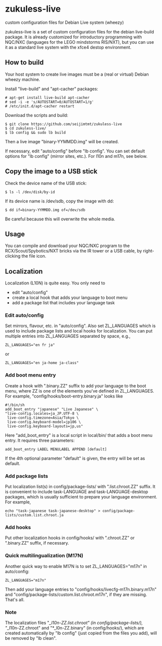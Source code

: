 zukuless-live
=============

custom configuration files for Debian Live system (wheezy)

zukuless-live is a set of custom configuration files for the debian
live-build package.
It is already customized for introductory programming with NQC/NXC
(languages for the LEGO mindstorms RIS/NXT), but you can use it as a standard
live system with the xfce4 destop environment. 

## How to build

Your host system to create live images must be a (real or virtual) Debian wheezy machine.

Install "live-build" and "apt-cacher" packages:

    # apt-get install live-build apt-cacher
    # sed -i -e 's/AUTOSTART=0/AUTOSTART=1/g'
    # /etc/init.d/apt-cacher restart

Download the scripts and build:

    $ git clone https://github.com/seijimtmt/zukuless-live
    $ cd zukuless-live/
    $ lb config && sudo lb build

Then a live image "binary-YYMMDD.img" will be created.

If necessary, edit "auto/config" before "lb config".
You can set default options for "lb config" (mirror sites, etc.).
For l10n and m17n, see below.

## Copy the image to a USB stick

Check the device name of the USB stick:

    $ ls -l /dev/disk/by-id

If its device name is /dev/sdb, copy the image with dd:

    $ dd if=binary-YYMMDD.img of=/dev/sdb

Be careful because this will overwrite the whole media.

## Usage

You can compile and download your NQC/NXC program to the
RCX/Scout/Spybotics/NXT bricks via the IR tower or a USB cable,
by right-clicking the file icon.

## Localization

Localization (L10N) is quite easy.
You only need to
* edit "auto/config"
* create a local hook that adds your language to boot menu
* add a package list that includes your language task

### Edit auto/config

Set mirrors, flavour, etc. in "auto/config".
Also set ZL_LANGUAGES which is used to include package lists and local hooks
for localization. You can put multiple entries into ZL_LANGUAGES separated
by space, e.g.,

    ZL_LANGUAGES="en fr ja"

or 

    ZL_LANGUAGES="en ja-home ja-class"

### Add boot menu entry

Create a hook with ".binary.ZZ" suffix to add your language to the boot menu, 
where ZZ is one of the elements you've defined in ZL_LANGUAGES. 
For example, "config/hooks/boot-entry.binary.ja" looks like

    #!/bin/sh
    add_boot_entry "japanese" "Live Japanese" \
    "live-config.locales=ja_JP.UTF-8 \
     live-config.timezone=Asia/Tokyo \
     live-config.keyboard-model=jp106 \
     live-config.keyboard-layouts=jp,us"

Here "add_boot_entry" is a local script in local/bin/ that adds a boot
menu entry. It requires three parameters:

    add_boot_entry LABEL MENULABEL APPEND [default]

If the 4th optional parameter "default" is given, the entry will be set as default.

### Add package lists

Put localization list(s) in config/package-lists/ with ".list.chroot.ZZ" suffix.
It is convenient to include task-LANGUAGE and task-LANGUAGE-desktop packages,
which is usually sufficient to prepare your language environment.
For example, 

    echo "task-japanese task-japanese-desktop" > config/package-lists/custom.list.chroot.ja

### Add hooks

Put other localization hooks in config/hooks/ with ".chroot.ZZ"
or ".binary.ZZ" suffix, if necessary. 

### Quick multilingualization (M17N)

Another quick way to enable M17N is to set ZL_LANGUAGES="m17n" in auto/config:

    ZL_LANGUAGES="m17n"

Then add your language entries to "config/hooks/livecfg-m17n.binary.m17n"
and "config/package-lists/custom.list.chroot.m17n", if they are missing.
That's all.

### Note

The localization files "*_l10n-ZZ.list.chroot" (in config/package-lists/),
"*_l10n-ZZ.chroot" and "*_l0n-ZZ.binary" (in config/hooks/), 
which are created automatically by "lb config" (just copied from the files
you add), will be removed by "lb clean". 
